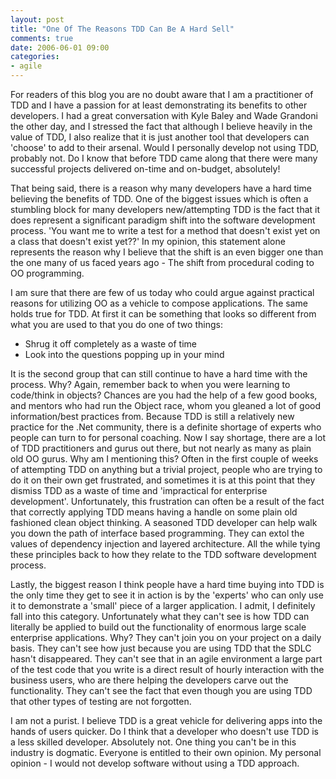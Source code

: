 ```yaml
---
layout: post
title: "One Of The Reasons TDD Can Be A Hard Sell"
comments: true
date: 2006-06-01 09:00
categories:
- agile
---
```


For readers of this blog you are no doubt aware that I am a practitioner of TDD and I have a passion for at least demonstrating its benefits to other developers. I had a great conversation with Kyle Baley and Wade Grandoni the other day, and I stressed the fact that although I believe heavily in the value of TDD, I also realize that it is just another tool that developers can 'choose' to add to their arsenal. Would I personally develop not using TDD, probably not. Do I know that before TDD came along that there were many successful projects delivered on-time and on-budget, absolutely! 

That being said, there is a reason why many developers have a hard time believing the benefits of TDD. One of the biggest issues which is often a stumbling block for many developers new/attempting TDD is the fact that it does represent a significant paradigm shift into the software development process. 'You want me to write a test for a method that doesn't exist yet on a class that doesn't exist yet??' In my opinion, this statement alone represents the reason why I believe that the shift is an even bigger one than the one many of us faced years ago - The shift from procedural coding to OO programming.

I am sure that there are few of us today who could argue against practical reasons for utilizing OO as a vehicle to compose applications. The same holds true for TDD. At first it can be something that looks so different from what you are used to that you do one of two things:
<ul>
<li>Shrug it off completely as a waste of time</li>
<li>Look into the questions popping up in your mind</li></ul>

It is the second group that can still continue to have a hard time with the process. Why? Again, remember back to when you were learning to code/think in objects? Chances are you had the help of a few good books, and mentors who had run the Object race, whom you gleaned a lot of good information/best practices from. Because TDD is still a relatively new practice for the .Net community, there is a definite shortage of experts who people can turn to for personal coaching. Now I say shortage, there are a lot of TDD practitioners and gurus out there, but not nearly as many as plain old OO gurus. Why am I mentioning this? Often in the first couple of weeks of attempting TDD on anything but a trivial project, people who are trying to do it on their own get frustrated, and sometimes it is at this point that they dismiss TDD as a waste of time and 'impractical for enterprise development'. Unfortunately, this frustration can often be a result of the fact that correctly applying TDD means having a handle on some plain old fashioned clean object thinking. A seasoned TDD developer can help walk you down the path of interface based programming. They can extol the values of dependency injection and layered architecture. All the while tying these principles back to how they relate to the TDD software development process.

Lastly, the biggest reason I think people have a hard time buying into TDD is the only time they get to see it in action is by the 'experts' who can only use it to demonstrate a 'small' piece of a larger application. I admit, I definitely fall into this category. Unfortunately what they can't see is how TDD can literally be applied to build out the functionality of enormous large scale enterprise applications. Why? They can't join you on your project on a daily basis. They can't see how just because you are using TDD that the SDLC hasn't disappeared. They can't see that in an agile environment a large part of the test code that you write is a direct result of hourly interaction with the business users, who are there helping the developers carve out the functionality. They can't see the fact that even though you are using TDD that other types of testing are not forgotten.

I am not a purist. I believe TDD is a great vehicle for delivering apps into the hands of users quicker. Do I think that a developer who doesn't use TDD is a less skilled developer. Absolutely not. One thing you can't be in this industry is dogmatic. Everyone is entitled to their own opinion. My personal opinion - I would not develop software without using a TDD approach.




